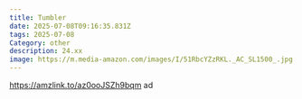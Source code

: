 ```yaml
---
title: Tumbler
date: 2025-07-08T09:16:35.831Z
tags: 2025-07-08
Category: other
description: 24.xx
image: https://m.media-amazon.com/images/I/51RbcYZzRKL._AC_SL1500_.jpg
---
```

https://amzlink.to/az0ooJSZh9bqm ad